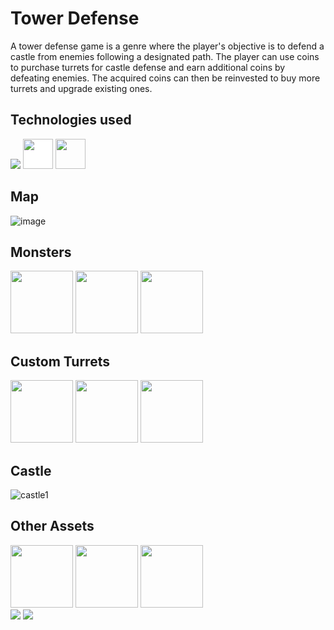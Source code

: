 # Tower Defense

A tower defense game is a genre where the player's objective is to defend a castle from enemies following a designated path. The player can use coins to purchase turrets for castle defense and earn additional coins by defeating enemies. The acquired coins can then be reinvested to buy more turrets and upgrade existing ones.

## Technologies used

<a href="https://docs.oracle.com/en/java/" target="_blank"><img src="https://img.icons8.com/color/48/java-coffee-cup-logo--v1.png"/></a>
<a href="https://libgdx.com/dev/" target="_blank"><img src="https://libgdx.com/assets/brand/stacked.png" height="48" width="auto" style="background-color: white;"/></a>
<a href="https://doc.mapeditor.org/en/stable/" target="_blank"><img src="https://www.zwodnik.com/media/cache/06/67/0667f63072501e1f89223b79d4827c0b.png" height="48" width="auto"/></a>

## Map

![image](https://github.com/Githendra23/Tower-Defense-Game/assets/51377697/04a611c6-c822-42ed-80c1-94c9314921d6)

## Monsters
<a href="https://itch.io/" target="_blank"><img src="https://github.com/Githendra23/Tower-Defense-Game/assets/51377697/63f8b677-c922-4f25-b66a-8a89b1adabc1" height="100" style="width:auto;" /></a>
<a href="https://itch.io/" target="_blank"><img src="https://github.com/Githendra23/Tower-Defense-Game/assets/51377697/3609fb1a-7c72-40a8-8116-392ea7087cc0" height="100" style="width:auto;" /></a>
<a href="https://itch.io/" target="_blank"><img src="https://github.com/Githendra23/Tower-Defense-Game/assets/51377697/3abdec97-86f6-4903-aa16-448f0186a491" height="100" style="width:auto;" /></a>


## Custom Turrets
<img src="https://github.com/Githendra23/Tower-Defense-Game/assets/51377697/65ae0323-712c-4635-b3a9-7b7583f16683" height="100" style="width:auto;" />
<img src="https://github.com/Githendra23/Tower-Defense-Game/assets/51377697/312b0d2c-1970-4e8c-ba47-6a85d2835e53" height="100" style="width:auto;" />
<img src="https://github.com/Githendra23/Tower-Defense-Game/assets/51377697/b9bafdbf-9793-4628-aebd-640924872578" height="100" style="width:auto;" />

## Castle
![castle1](https://github.com/Githendra23/Tower-Defense-Game/assets/51377697/66f96e59-2fd7-4dd5-97b2-bc4c93685cb9)

## Other Assets
<img src="https://github.com/Githendra23/Tower-Defense-Game/assets/51377697/35233498-c9a0-4428-9a54-356a24bef76a" height="100" style="width:auto;" />
<img src="https://github.com/Githendra23/Tower-Defense-Game/assets/51377697/2702e4cd-08b8-4fc5-870d-c15761d96f68" height="100" style="width:auto;" />
<img src="https://github.com/Githendra23/Tower-Defense-Game/assets/51377697/09b316ec-22c5-4fb2-9509-c10b3a50070f" height="100" style="width:auto;" /> <br>
<img src="https://github.com/Githendra23/Tower-Defense-Game/assets/51377697/814f3756-e541-4072-8c59-7469136ed0a9" />
<img src="https://github.com/Githendra23/Tower-Defense-Game/assets/51377697/a567e317-c3ed-4202-bc62-d262b64fa512" />
